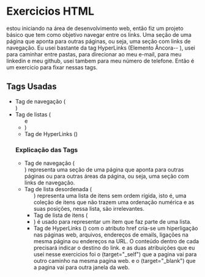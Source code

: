 # Exercicios HTML
estou iniciando na área de desenvolvimento web, então fiz um projeto básico que tem como objetivo navegar entre os links. Uma seção de uma página que aponta para outras páginas, ou seja, uma seção com links de navegação. Eu usei bastante da tag HyperLinks (Elemento Âncora-- <a>), usei para caminhar entre pastas, para direcionar ao meu e-mail, para meu linkedin e meu github, usei tambem para meu número de telefone. Então é um exercicio para fixar nessas tags.

## Tags Usadas

- Tag de navegação (<nav>)
- Tag de listas (<ul> e <li>)
- Tag de HyperLinks (<a>)

### Explicação das Tags

- Tag de navegação (<nav>) representa uma seção de uma página que aponta para outras páginas ou para outras áreas da página, ou seja, uma seção com links de navegação.
- Tag de lista desordenada (<ul>) representa uma lista de itens sem ordem rígida, isto é, uma coleção de itens que não trazem uma ordenação numérica e as suas posições, nessa lista, são irrelevantes. 
- Tag de lista de itens (<li>) é usado para representar um item que faz parte de uma lista. 
- Tag de HyperLinks (<a>)  com o atributo href cria-se um hiperligação nas páginas web, arquivos, endereços de emails, ligações na mesma página ou endereços na URL. O conteúdo dentro de cada <a> precisará indicar o destino do link. e as duas atribuições que eu usei nesse exercicios foi o (target="_self") que a pagina vai para outro caminho na mesma pagina web. e o (target="_blank") que a pagina vai para outra janela da web.

 
